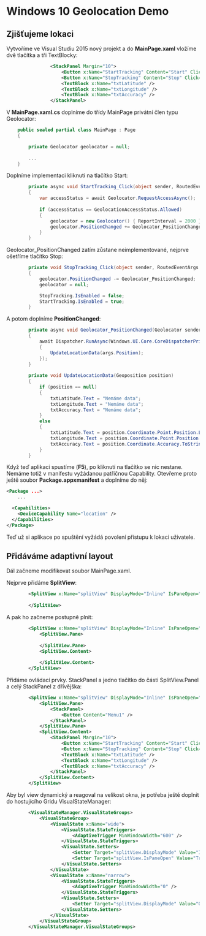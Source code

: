 # Windows 10 Geolocation Demo

## Zjišťujeme lokaci
Vytvoříme ve Visual Studiu 2015 nový projekt a do **MainPage.xaml** vložíme dvě tlačítka a tři TextBlocky:

```xml
                <StackPanel Margin="10">
                    <Button x:Name="StartTracking" Content="Start" Click="StartTracking_Click" />
                    <Button x:Name="StopTracking" Content="Stop" Click="StopTracking_Click" IsEnabled="False" />
                    <TextBlock x:Name="txtLatitude" />
                    <TextBlock x:Name="txtLongitude" />
                    <TextBlock x:Name="txtAccuracy" />
                </StackPanel>
```

V **MainPage.xaml.cs** doplníme do třídy MainPage privátní člen typu Geolocator:

```csharp
    public sealed partial class MainPage : Page
    {

        private Geolocator geolocator = null;
		
		...
	}
```

Doplníme implementaci kliknutí na tlačítko Start:
```csharp
        private async void StartTracking_Click(object sender, RoutedEventArgs e)
        {
            var accessStatus = await Geolocator.RequestAccessAsync();
            
            if (accessStatus == GeolocationAccessStatus.Allowed)
            {
                geolocator = new Geolocator() { ReportInterval = 2000 };
                geolocator.PositionChanged += Geolocator_PositionChanged;
            } 
        }
```

Geolocator_PositionChanged zatím zůstane neimplementované, nejprve ošetříme tlačítko Stop:
```csharp
        private void StopTracking_Click(object sender, RoutedEventArgs e)
        {
            geolocator.PositionChanged -= Geolocator_PositionChanged;
            geolocator = null;

            StopTracking.IsEnabled = false;
            StartTracking.IsEnabled = true;
        }
```

A potom doplníme **PositionChanged**:
```csharp
        private async void Geolocator_PositionChanged(Geolocator sender, PositionChangedEventArgs args)
        {
            await Dispatcher.RunAsync(Windows.UI.Core.CoreDispatcherPriority.Normal, () =>
            {
                UpdateLocationData(args.Position);
            });
        }
		
        private void UpdateLocationData(Geoposition position)
        {
            if (position == null)
            {
                txtLatitude.Text = "Nemáme data";
                txtLongitude.Text = "Nemáme data";
                txtAccuracy.Text = "Nemáme data";
            }
            else
            {
                txtLatitude.Text = position.Coordinate.Point.Position.Latitude.ToString();
                txtLongitude.Text = position.Coordinate.Point.Position.Longitude.ToString();
                txtAccuracy.Text = position.Coordinate.Accuracy.ToString();
            }
        }
```

Když teď aplikaci spustíme (**F5**), po kliknutí na tlačítko se nic nestane. Nemáme totiž v manifestu vyžádanou patřičnou Capability. Otevřeme proto ještě soubor **Package.appxmanifest** a doplníme do něj:
```xml
<Package ...>
	...

  <Capabilities>
    <DeviceCapability Name="location" />
  </Capabilities>
</Package>
```

Teď už si aplikace po spuštění vyžádá povolení přístupu k lokaci uživatele.

## Přidáváme adaptivní layout
Dál začneme modifikovat soubor MainPage.xaml.

Nejprve přidáme **SplitView**:
```xml
        <SplitView x:Name="splitView" DisplayMode="Inline" IsPaneOpen="True">
            
        </SplitView>
```

A pak ho začneme postupně plnit:
```xml
        <SplitView x:Name="splitView" DisplayMode="Inline" IsPaneOpen="True">
            <SplitView.Pane>
                
            </SplitView.Pane>
            <SplitView.Content>
                
            </SplitView.Content>
        </SplitView>
```

Přidáme ovládací prvky. StackPanel a jedno tlačítko do části SplitView.Panel a celý StackPanel z dřívějška:
```xml
        <SplitView x:Name="splitView" DisplayMode="Inline" IsPaneOpen="True">
            <SplitView.Pane>
                <StackPanel>
                    <Button Content="Menu1" />
                </StackPanel>
            </SplitView.Pane>
            <SplitView.Content>
                <StackPanel Margin="10">
                    <Button x:Name="StartTracking" Content="Start" Click="StartTracking_Click" />
                    <Button x:Name="StopTracking" Content="Stop" Click="StopTracking_Click" IsEnabled="False" />
                    <TextBlock x:Name="txtLatitude" />
                    <TextBlock x:Name="txtLongitude" />
                    <TextBlock x:Name="txtAccuracy" />
                </StackPanel>
            </SplitView.Content>
        </SplitView>
```

Aby byl view dynamický a reagoval na velikost okna, je potřeba ještě doplnit do hostujícího Gridu VisualStateManager:
```xml
        <VisualStateManager.VisualStateGroups>
            <VisualStateGroup>
                <VisualState x:Name="wide">
                    <VisualState.StateTriggers>
                        <AdaptiveTrigger MinWindowWidth="600" />
                    </VisualState.StateTriggers>
                    <VisualState.Setters>
                        <Setter Target="splitView.DisplayMode" Value="Inline" />
                        <Setter Target="splitView.IsPaneOpen" Value="True" />
                    </VisualState.Setters>
                </VisualState>
                <VisualState x:Name="narrow">
                    <VisualState.StateTriggers>
                        <AdaptiveTrigger MinWindowWidth="0" />
                    </VisualState.StateTriggers>
                    <VisualState.Setters>
                        <Setter Target="splitView.DisplayMode" Value="Overlay" />
                    </VisualState.Setters>
                </VisualState>
            </VisualStateGroup>
        </VisualStateManager.VisualStateGroups>
```